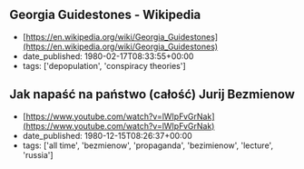 ## Georgia Guidestones - Wikipedia
 - [https://en.wikipedia.org/wiki/Georgia_Guidestones](https://en.wikipedia.org/wiki/Georgia_Guidestones)
 - date_published: 1980-02-17T08:33:55+00:00
 - tags: ['depopulation', 'conspiracy theories']

 ## Jak napaść na państwo (całość) Jurij Bezmienow
 - [https://www.youtube.com/watch?v=lWIpFvGrNak](https://www.youtube.com/watch?v=lWIpFvGrNak)
 - date_published: 1980-12-15T08:26:37+00:00
 - tags: ['all time', 'bezmienow', 'propaganda', 'bezimienow', 'lecture', 'russia']

